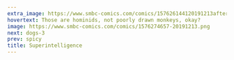 ```yaml
---
extra_image: https://www.smbc-comics.com/comics/157626144120191213after.png
hovertext: Those are hominids, not poorly drawn monkeys, okay?
image: https://www.smbc-comics.com/comics/1576274657-20191213.png
next: dogs-3
prev: spicy
title: Superintelligence
---
```

